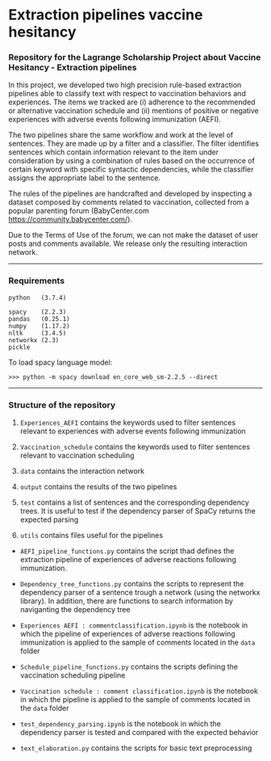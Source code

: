 # Extraction pipelines vaccine hesitancy
### Repository for the Lagrange Scholarship Project about Vaccine Hesitancy - Extraction pipelines  

In this project, we developed two high precision rule-based extraction pipelines able to classify text with respect to vaccination behaviors and experiences. The items we tracked are (i) adherence to the recommended or alternative vaccination schedule and (ii) mentions of positive or negative experiences with adverse events following immunization (AEFI).  

The two pipelines share the same workflow and work at the level of sentences. They are made up by a filter and a classifier. The filter identifies sentences which contain information relevant to the item under consideration by using a combination of rules based on the occurrence of certain keyword with specific syntactic dependencies, while the classifier assigns the appropriate label to the sentence. 

The rules of the pipelines are handcrafted and developed by inspecting a dataset composed by comments related to vaccination, collected from a popular parenting forum (BabyCenter.com https://community.babycenter.com/). 

Due to the Terms of Use of the forum, we can not make the dataset of user posts and comments available. We release only the resulting interaction network.

__________________________
### Requirements

```
python   (3.7.4)

spacy    (2.2.3)
pandas   (0.25.1)
numpy    (1.17.2)
nltk     (3.4.5)
networkx (2.3)
pickle
```

To load spacy language model:
```
>>> python -m spacy download en_core_web_sm-2.2.5 --direct
```
__________________________

### Structure of the repository

1. ```Experiences_AEFI``` contains the keywords used to filter sentences relevant to experiences with adverse events following immunization

2. ```Vaccination_schedule``` contains the keywords used to filter sentences relevant to vaccination scheduling

3. ```data``` contains the interaction network

4. ```output``` contains the results of the two pipelines

5. ```test``` contains a list of sentences and the corresponding dependency trees. It is useful to test if the dependency parser of SpaCy returns the expected parsing

6. ```utils``` contains files useful for the pipelines

* ```AEFI_pipeline_functions.py``` contains the script thad defines the extraction pipeline of experiences of adverse reactions following immunization.

* ```Dependency_tree_functions.py``` contains the scripts to represent the dependency parser of a sentence trough a network (using the networkx library). In addition, there are functions to search information by naviganting the dependency tree

* ```Experiences AEFI : commentclassification.ipynb``` is the notebook in which the pipeline of experiences of adverse reactions following immunization is applied to the sample of comments located in the ```data``` folder

* ```Schedule_pipeline_functions.py``` contains the scripts defining the vaccination scheduling pipeline

* ```Vaccination schedule : comment classification.ipynb``` is the notebook in which the pipeline is applied to the sample of comments located in the ```data``` folder

* ```test_dependency_parsing.ipynb``` is the notebook in which the dependency parser is tested and compared with the expected behavior

* ```text_elaboration.py``` contains the scripts for basic text preprocessing 
